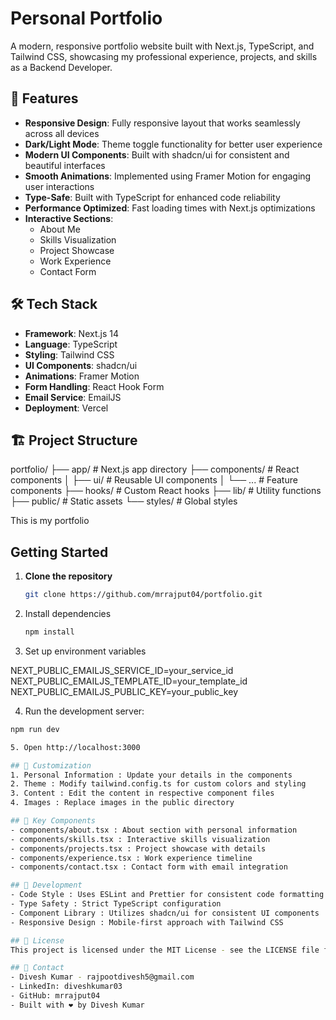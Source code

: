 # Personal Portfolio

A modern, responsive portfolio website built with Next.js, TypeScript, and Tailwind CSS, showcasing my professional experience, projects, and skills as a Backend Developer.

## 🚀 Features

- **Responsive Design**: Fully responsive layout that works seamlessly across all devices
- **Dark/Light Mode**: Theme toggle functionality for better user experience
- **Modern UI Components**: Built with shadcn/ui for consistent and beautiful interfaces
- **Smooth Animations**: Implemented using Framer Motion for engaging user interactions
- **Type-Safe**: Built with TypeScript for enhanced code reliability
- **Performance Optimized**: Fast loading times with Next.js optimizations
- **Interactive Sections**: 
  - About Me
  - Skills Visualization
  - Project Showcase
  - Work Experience
  - Contact Form

## 🛠️ Tech Stack

- **Framework**: Next.js 14
- **Language**: TypeScript
- **Styling**: Tailwind CSS
- **UI Components**: shadcn/ui
- **Animations**: Framer Motion
- **Form Handling**: React Hook Form
- **Email Service**: EmailJS
- **Deployment**: Vercel

## 🏗️ Project Structure

portfolio/
├── app/                # Next.js app directory
├── components/         # React components
│   ├── ui/            # Reusable UI components
│   └── ...            # Feature components
├── hooks/             # Custom React hooks
├── lib/               # Utility functions
├── public/            # Static assets
└── styles/            # Global styles

This is my portfolio

## Getting Started

1. **Clone the repository**
   ```bash
   git clone https://github.com/mrrajput04/portfolio.git

2.  Install dependencies
	```bash
	npm install

3. Set up environment variables

NEXT_PUBLIC_EMAILJS_SERVICE_ID=your_service_id
NEXT_PUBLIC_EMAILJS_TEMPLATE_ID=your_template_id
NEXT_PUBLIC_EMAILJS_PUBLIC_KEY=your_public_key

4. Run the development server:
```bash
npm run dev

5. Open http://localhost:3000

## 🎨 Customization
1. Personal Information : Update your details in the components
2. Theme : Modify tailwind.config.ts for custom colors and styling
3. Content : Edit the content in respective component files
4. Images : Replace images in the public directory

## 📱 Key Components
- components/about.tsx : About section with personal information
- components/skills.tsx : Interactive skills visualization
- components/projects.tsx : Project showcase with details
- components/experience.tsx : Work experience timeline
- components/contact.tsx : Contact form with email integration

## 🔧 Development
- Code Style : Uses ESLint and Prettier for consistent code formatting
- Type Safety : Strict TypeScript configuration
- Component Library : Utilizes shadcn/ui for consistent UI components
- Responsive Design : Mobile-first approach with Tailwind CSS

## 📄 License
This project is licensed under the MIT License - see the LICENSE file for details.

## 🤝 Contact
- Divesh Kumar - rajpootdivesh5@gmail.com
- LinkedIn: diveshkumar03 
- GitHub: mrrajput04
- Built with ❤️ by Divesh Kumar
